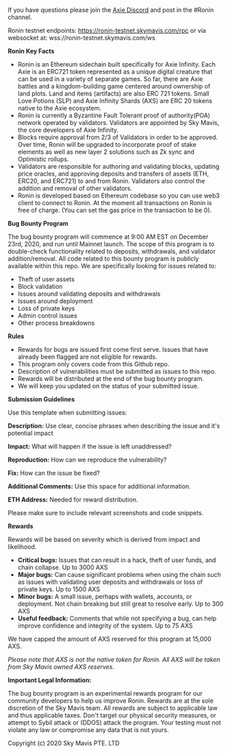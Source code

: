 If you have questions please join the [Axie Discord](https://discord.com/invite/axie) and post in the #Ronin channel.

Ronin testnet endpoints: https://ronin-testnet.skymavis.com/rpc or via websocket at: wss://ronin-testnet.skymavis.com/ws

**Ronin Key Facts**

- Ronin is an Ethereum sidechain built specifically for Axie Infinity. Each Axie is an ERC721 token represented as a unique digital creature that can be used in a variety of separate games. So far, there are Axie battles and a kingdom-building game centered around ownership of land plots. Land and items (artifacts) are also ERC 721 tokens. Small Love Potions (SLP) and Axie Infinity Shards (AXS) are ERC 20 tokens native to the Axie ecosystem.
- Ronin is currently a Byzantine Fault Tolerant proof of authority(POA) network operated by validators. Validators are appointed by Sky Mavis, the core developers of Axie Infinity.
- Blocks require approval from 2/3 of Validators in order to be approved. Over time, Ronin will be upgraded to incorporate proof of stake elements as well as new layer 2 solutions such as Zk sync and Optimistic rollups.
- Validators are responsible for authoring and validating blocks, updating price oracles, and approving deposits and transfers of assets (ETH, ERC20, and ERC721) to and from Ronin. Validators also control the addition and removal of other validators.
- Ronin is developed based on Ethereum codebase so you can use web3 client to connect to Ronin. At the moment all transactions on Ronin is free of charge. (You can set the gas price in the transaction to be 0).

**Bug Bounty Program**

The bug bounty program will commence at 9:00 AM EST on December 23rd, 2020, and run until Mainnet launch. The scope of this program is to double-check functionality related to deposits, withdrawals, and validator addition/removal. All code related to this bounty program is publicly available within this repo. We are specifically looking for issues related to:

- Theft of user assets
- Block validation
- Issues around validating deposits and withdrawals
- Issues around deployment
- Loss of private keys
- Admin control issues
- Other process breakdowns

**Rules**

- Rewards for bugs are issued first come first serve. Issues that have already been flagged are not eligible for rewards.
- This program only covers code from this Github repo.
- Description of vulnerabilities must be submitted as issues to this repo.
- Rewards will be distributed at the end of the bug bounty program.
- We will keep you updated on the status of your submitted issue.

**Submission Guidelines**

Use this template when submitting issues:

**Description:** Use clear, concise phrases when describing the issue and it's potential impact

**Impact:** What will happen if the issue is left unaddressed?

**Reproduction:** How can we reproduce the vulnerability?

**Fix:** How can the issue be fixed?

**Additional Comments:** Use this space for additional information.

**ETH Address:** Needed for reward distribution.

Please make sure to include relevant screenshots and code snippets.

**Rewards**

Rewards will be based on severity which is derived from impact and likelihood.

- **Critical bugs:** Issues that can result in a hack, theft of user funds, and chain collapse. Up to 3000 AXS
- **Major bugs:** Can cause significant problems when using the chain such as issues with validating user deposits and withdrawals or loss of private keys. Up to 1500 AXS
- **Minor bugs:** A small issue, perhaps with wallets, accounts, or deployment. Not chain breaking but still great to resolve early. Up to 300 AXS
- **Useful feedback:** Comments that while not specifying a bug, can help improve confidence and integrity of the system. Up to 75 AXS

We have capped the amount of AXS reserved for this program at 15,000 AXS.

 _Please note that AXS is not the native token for Ronin. All AXS will be taken from Sky Mavis owned AXS reserves._

**Important Legal Information:**

The bug bounty program is an experimental rewards program for our community developers to help us improve Ronin. Rewards are at the sole discretion of the Sky Mavis team. All rewards are subject to applicable law and thus applicable taxes. Don't target our physical security measures, or attempt to Sybil attack or (DDOS) attack the program. Your testing must not violate any law or compromise any data that is not yours.

Copyright (c) 2020 Sky Mavis PTE. LTD
